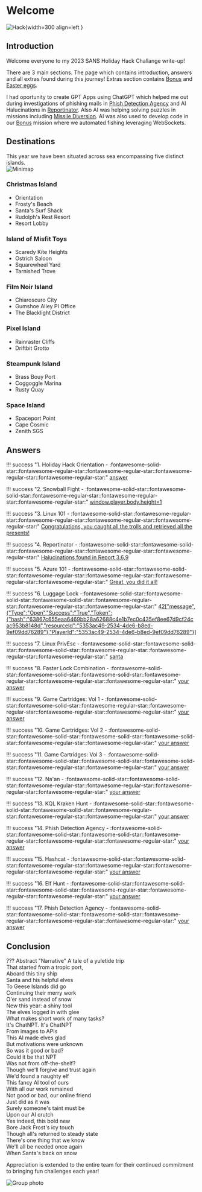 # Welcome


![Hack](./img/misc/hack.png){width=300 align=left }
## Introduction



Welcome everyone to my 2023 SANS Holiday Hack Challange write-up!

There are 3 main sections. The page which contains introduction, answers and all extras found during this journey! Extras section contains [Bonus](./bonus.md) and [Easter eggs](./easter_eggs.md). 

I had oportunity to create GPT Apps using ChatGPT which helped me out during investigations of phishing mails in [Phish Detection Agency](./objectives/o13.md) and AI Halucinations in [Reportinator](./objectives/o4.md). Also AI was helping solving puzzles in missions including [Missile Diversion](./objectives/o22.md). AI was also used to develop code in our [Bonus](./bonus.md) mission where we automated fishing leveraging  WebSockets.


## Destinations
This year we have been situated across sea encompassing five distinct islands.<br/>
![Minimap](./img/misc/minimap.png)

###     Christmas Island
- Orientation 
- Frosty's Beach
- Santa's Surf Shack
- Rudolph's Rest Resort
- Resort Lobby

### Island of Misfit Toys

- Scaredy Kite Heights
- Ostrich Saloon
- Squarewheel Yard
- Tarnished Trove

### Film Noir Island

- Chiaroscuro City
- Gumshoe Alley PI Office
- The Blacklight District

### Pixel Island

- Rainraster Cliffs
- Driftbit Grotto

### Steampunk Island

- Brass Bouy Port
- Coggoggle Marina
- Rusty Quay

### Space Island

- Spaceport Point
- Cape Cosmic
- Zenith SGS

## Answers

!!! success "1. Holiday Hack Orientation - :fontawesome-solid-star::fontawesome-regular-star::fontawesome-regular-star::fontawesome-regular-star::fontawesome-regular-star:"
    [answer](./objectives/o1.md)

!!! success "2. Snowball Fight - :fontawesome-solid-star::fontawesome-solid-star::fontawesome-regular-star::fontawesome-regular-star::fontawesome-regular-star:"
    [window.player.body.height=1](./objectives/o2.md)

!!! success "3. Linux 101 - :fontawesome-solid-star::fontawesome-regular-star::fontawesome-regular-star::fontawesome-regular-star::fontawesome-regular-star:"
    [Congratulations, you caught all the trolls and retrieved all the presents!](./objectives/o3.md)

!!! success "4. Reportinator - :fontawesome-solid-star::fontawesome-solid-star::fontawesome-regular-star::fontawesome-regular-star::fontawesome-regular-star:"
    [Halucinations found in Report 3,6,9](./objectives/o4.md)

!!! success "5. Azure 101 - :fontawesome-solid-star::fontawesome-solid-star::fontawesome-regular-star::fontawesome-regular-star::fontawesome-regular-star::fontawesome-regular-star:"
    [Great, you did it all!](./objectives/o5.md)

!!! success "6. Luggage Lock -:fontawesome-solid-star::fontawesome-solid-star::fontawesome-solid-star::fontawesome-regular-star::fontawesome-regular-star::fontawesome-regular-star:"
    [42["message",{"Type":"Open","Success":"True","Token":{"hash":"63867c655eaa6469bb28a62688c4e1b7ec0c435ef8ee67d9cf24cac953b8148d","resourceId":"5353ac49-2534-4de6-b8ed-9ef09dd76289"},"PlayerId":"5353ac49-2534-4de6-b8ed-9ef09dd76289"}]](./objectives/o6.md)

!!! success "7. Linux PrivEsc - :fontawesome-solid-star::fontawesome-solid-star::fontawesome-solid-star::fontawesome-regular-star::fontawesome-regular-star::fontawesome-regular-star:"
    [santa](./objectives/o7.md)

!!! success "8. Faster Lock Combination - :fontawesome-solid-star::fontawesome-solid-star::fontawesome-solid-star::fontawesome-regular-star::fontawesome-regular-star::fontawesome-regular-star:"
    [your answer](./objectives/o17.md)

!!! success "9. Game Cartridges: Vol 1 - :fontawesome-solid-star::fontawesome-solid-star::fontawesome-regular-star::fontawesome-regular-star::fontawesome-regular-star::fontawesome-regular-star:"
    [your answer](./objectives/o8.md)

!!! success "10. Game Cartridges: Vol 2 - :fontawesome-solid-star::fontawesome-solid-star::fontawesome-solid-star::fontawesome-solid-star::fontawesome-regular-star::fontawesome-regular-star:"
    [your answer](./objectives/o9.md)

!!! success "11. Game Cartridges: Vol 3 - :fontawesome-solid-star::fontawesome-solid-star::fontawesome-solid-star::fontawesome-solid-star::fontawesome-regular-star::fontawesome-regular-star:"
    [your answer](./objectives/o10.md)

!!! success "12. Na'an - :fontawesome-solid-star::fontawesome-solid-star::fontawesome-regular-star::fontawesome-regular-star::fontawesome-regular-star::fontawesome-regular-star:"
    [your answer](./objectives/o11.md)

!!! success "13. KQL Kraken Hunt - :fontawesome-solid-star::fontawesome-solid-star::fontawesome-solid-star::fontawesome-regular-star::fontawesome-regular-star::fontawesome-regular-star:"
    [your answer](./objectives/o12.md)

!!! success "14. Phish Detection Agency - :fontawesome-solid-star::fontawesome-solid-star::fontawesome-solid-star::fontawesome-regular-star::fontawesome-regular-star::fontawesome-regular-star:"
    [your answer](./objectives/o13.md)

!!! success "15. Hashcat - :fontawesome-solid-star::fontawesome-solid-star::fontawesome-regular-star::fontawesome-regular-star::fontawesome-regular-star::fontawesome-regular-star:"
    [your answer](./objectives/o13.md)

!!! success "16. Elf Hunt - :fontawesome-solid-star::fontawesome-solid-star::fontawesome-solid-star::fontawesome-regular-star::fontawesome-regular-star::fontawesome-regular-star:"
    [your answer](./objectives/o13.md)

!!! success "17. Phish Detection Agency - :fontawesome-solid-star::fontawesome-solid-star::fontawesome-solid-star::fontawesome-regular-star::fontawesome-regular-star::fontawesome-regular-star:"
    [your answer](./objectives/o13.md)    

## Conclusion

??? Abstract "Narrative"
    A tale of a yuletide trip<br/>
    That started from a tropic port,<br/>
    Aboard this tiny ship<br/>
    Santa and his helpful elves<br/>
    To Geese Islands did go<br/>
    Continuing their merry work<br/>
    O'er sand instead of snow<br/>
    New this year: a shiny tool<br/>
    The elves logged in with glee<br/>
    What makes short work of many tasks?<br/>
    It's ChatNPT. It's ChatNPT<br/>
    From images to APIs<br/>
    This AI made elves glad<br/>
    But motivations were unknown<br/>
    So was it good or bad?<br/>
    Could it be that NPT<br/>
    Was not from off-the-shelf?<br/>
    Though we'll forgive and trust again<br/>
    We'd found a naughty elf<br/>
    This fancy AI tool of ours<br/>
    With all our work remained<br/>
    Not good or bad, our online friend<br/>
    Just did as it was <br/>
    Surely someone's taint must be<br/>
    Upon our AI crutch<br/>
    Yes indeed, this bold new <br/>
    Bore Jack Frost's icy touch<br/>
    Though all's returned to steady state<br/>
    There's one thing that we know<br/>
    We'll all be needed once again<br/>
    When Santa's back on snow<br/>  


Appreciation is extended to the entire team for their continued commitment to bringing fun challenges each year!

![Group photo](./img/misc/ad.png)
